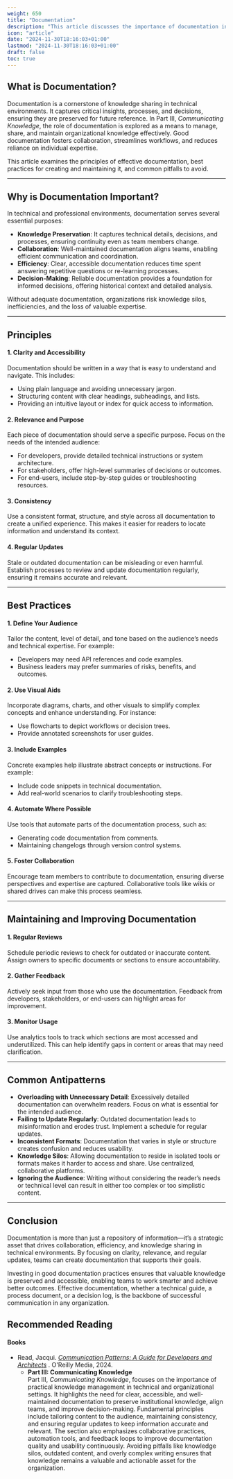 ```yaml
---
weight: 650
title: "Documentation"
description: "This article discusses the importance of documentation in communication and its key components."
icon: "article"
date: "2024-11-30T18:16:03+01:00"
lastmod: "2024-11-30T18:16:03+01:00"
draft: false
toc: true
---
```

## What is Documentation?

Documentation is a cornerstone of knowledge sharing in technical environments. It captures critical insights, processes, and decisions, ensuring they are preserved for future reference. In Part III, *Communicating Knowledge*, the role of documentation is explored as a means to manage, share, and maintain organizational knowledge effectively. Good documentation fosters collaboration, streamlines workflows, and reduces reliance on individual expertise.

This article examines the principles of effective documentation, best practices for creating and maintaining it, and common pitfalls to avoid.

---

## Why is Documentation Important?

In technical and professional environments, documentation serves several essential purposes:

* **Knowledge Preservation**: It captures technical details, decisions, and processes, ensuring continuity even as team members change.
* **Collaboration**: Well-maintained documentation aligns teams, enabling efficient communication and coordination.
* **Efficiency**: Clear, accessible documentation reduces time spent answering repetitive questions or re-learning processes.
* **Decision-Making**: Reliable documentation provides a foundation for informed decisions, offering historical context and detailed analysis.

Without adequate documentation, organizations risk knowledge silos, inefficiencies, and the loss of valuable expertise.

---

## Principles

#### 1. Clarity and Accessibility

Documentation should be written in a way that is easy to understand and navigate. This includes:

* Using plain language and avoiding unnecessary jargon.
* Structuring content with clear headings, subheadings, and lists.
* Providing an intuitive layout or index for quick access to information.

#### 2. Relevance and Purpose

Each piece of documentation should serve a specific purpose. Focus on the needs of the intended audience:

* For developers, provide detailed technical instructions or system architecture.
* For stakeholders, offer high-level summaries of decisions or outcomes.
* For end-users, include step-by-step guides or troubleshooting resources.

#### 3. Consistency

Use a consistent format, structure, and style across all documentation to create a unified experience. This makes it easier for readers to locate information and understand its context.

#### 4. Regular Updates

Stale or outdated documentation can be misleading or even harmful. Establish processes to review and update documentation regularly, ensuring it remains accurate and relevant.

---

## Best Practices

#### 1. Define Your Audience

Tailor the content, level of detail, and tone based on the audience’s needs and technical expertise. For example:

* Developers may need API references and code examples.
* Business leaders may prefer summaries of risks, benefits, and outcomes.

#### 2. Use Visual Aids

Incorporate diagrams, charts, and other visuals to simplify complex concepts and enhance understanding. For instance:

* Use flowcharts to depict workflows or decision trees.
* Provide annotated screenshots for user guides.

#### 3. Include Examples

Concrete examples help illustrate abstract concepts or instructions. For example:

* Include code snippets in technical documentation.
* Add real-world scenarios to clarify troubleshooting steps.

#### 4. Automate Where Possible

Use tools that automate parts of the documentation process, such as:

* Generating code documentation from comments.
* Maintaining changelogs through version control systems.

#### 5. Foster Collaboration

Encourage team members to contribute to documentation, ensuring diverse perspectives and expertise are captured. Collaborative tools like wikis or shared drives can make this process seamless.

---

## Maintaining and Improving Documentation

#### 1. Regular Reviews

Schedule periodic reviews to check for outdated or inaccurate content. Assign owners to specific documents or sections to ensure accountability.

#### 2. Gather Feedback

Actively seek input from those who use the documentation. Feedback from developers, stakeholders, or end-users can highlight areas for improvement.

#### 3. Monitor Usage

Use analytics tools to track which sections are most accessed and underutilized. This can help identify gaps in content or areas that may need clarification.

---

## Common Antipatterns

* **Overloading with Unnecessary Detail**:  Excessively detailed documentation can overwhelm readers. Focus on what is essential for the intended audience.
* **Failing to Update Regularly**: Outdated documentation leads to misinformation and erodes trust. Implement a schedule for regular updates.
* **Inconsistent Formats**: Documentation that varies in style or structure creates confusion and reduces usability.
* **Knowledge Silos**: Allowing documentation to reside in isolated tools or formats makes it harder to access and share. Use centralized, collaborative platforms.
* **Ignoring the Audience**: Writing without considering the reader’s needs or technical level can result in either too complex or too simplistic content.

---

## Conclusion

Documentation is more than just a repository of information—it’s a strategic asset that drives collaboration, efficiency, and knowledge sharing in technical environments. By focusing on clarity, relevance, and regular updates, teams can create documentation that supports their goals.

Investing in good documentation practices ensures that valuable knowledge is preserved and accessible, enabling teams to work smarter and achieve better outcomes. Effective documentation, whether a technical guide, a process document, or a decision log, is the backbone of successful communication in any organization.

## Recommended Reading

#### Books

* Read, Jacqui. *[Communication Patterns: A Guide for Developers and Architects](https://communicationpatternsbook.com/)* . O'Reilly Media, 2024.
  * **Part III: Communicating Knowledge**\
    Part III, *Communicating Knowledge*, focuses on the importance of practical knowledge management in technical and organizational settings. It highlights the need for clear, accessible, and well-maintained documentation to preserve institutional knowledge, align teams, and improve decision-making. Fundamental principles include tailoring content to the audience, maintaining consistency, and ensuring regular updates to keep information accurate and relevant. The section also emphasizes collaborative practices, automation tools, and feedback loops to improve documentation quality and usability continuously. Avoiding pitfalls like knowledge silos, outdated content, and overly complex writing ensures that knowledge remains a valuable and actionable asset for the organization.
